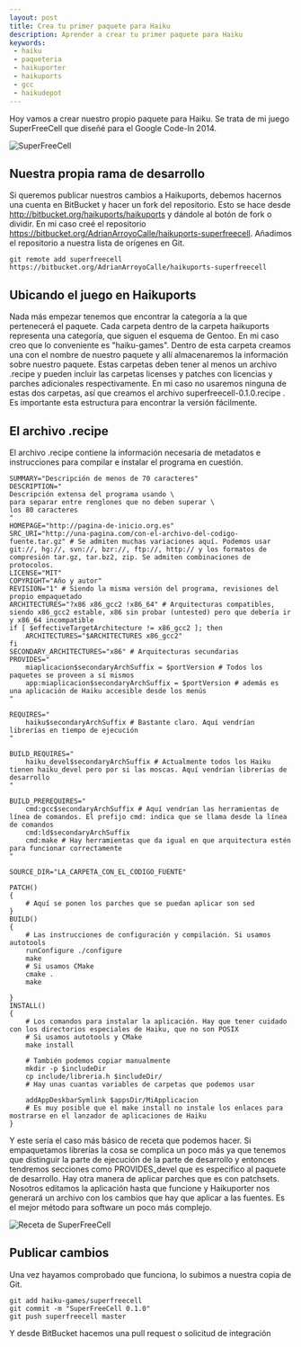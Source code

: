 ```yaml
---
layout: post
title: Crea tu primer paquete para Haiku
description: Aprender a crear tu primer paquete para Haiku
keywords:
 - haiku
 - paqueteria
 - haikuporter
 - haikuports
 - gcc
 - haikudepot
---
```


Hoy vamos a crear nuestro propio paquete para Haiku. Se trata de mi juego SuperFreeCell que diseñé para el Google Code-In 2014.

![SuperFreeCell]({{site.baseurl}}images/SuperFreeCell-1.png)


## Nuestra propia rama de desarrollo

Si queremos publicar nuestros cambios a Haikuports, debemos hacernos una cuenta en BitBucket y hacer un fork del repositorio. Esto se hace desde http://bitbucket.org/haikuports/haikuports y dándole al botón de fork o dividir. En mi caso creé el repositorio https://bitbucket.org/AdrianArroyoCalle/haikuports-superfreecell. Añadimos el repositorio a nuestra lista de orígenes en Git.

```
git remote add superfreecell https://bitbucket.org/AdrianArroyoCalle/haikuports-superfreecell
```

## Ubicando el juego en Haikuports

Nada más empezar tenemos que encontrar la categoría a la que pertenecerá el paquete. Cada carpeta dentro de la carpeta haikuports representa una categoría, que siguen el esquema de Gentoo. En mi caso creo que lo conveniente es "haiku-games". Dentro de esta carpeta creamos una con el nombre de nuestro paquete y allí almacenaremos la información sobre nuestro paquete. Estas carpetas deben tener al menos un archivo .recipe y pueden incluir las carpetas licenses y patches con licencias y parches adicionales respectivamente. En mi caso no usaremos ninguna de estas dos carpetas, así que creamos el archivo superfreecell-0.1.0.recipe . Es importante esta estructura para encontrar la versión fácilmente.

## El archivo .recipe

El archivo .recipe contiene la información necesaria de metadatos e instrucciones para compilar e instalar el programa en cuestión.

```
SUMMARY="Descripción de menos de 70 caracteres"
DESCRIPTION="
Descripción extensa del programa usando \
para separar entre renglones que no deben superar \
los 80 caracteres
"
HOMEPAGE="http://pagina-de-inicio.org.es"
SRC_URI="http://una-pagina.com/con-el-archivo-del-codigo-fuente.tar.gz" # Se admiten muchas variaciones aquí. Podemos usar git://, hg://, svn://, bzr://, ftp://, http:// y los formatos de compresión tar.gz, tar.bz2, zip. Se admiten combinaciones de protocolos.
LICENSE="MIT"
COPYRIGHT="Año y autor"
REVISION="1" # Siendo la misma versión del programa, revisiones del propio empaquetado
ARCHITECTURES="?x86 x86_gcc2 !x86_64" # Arquitecturas compatibles, siendo x86_gcc2 estable, x86 sin probar (untested) pero que debería ir y x86_64 incompatible
if [ $effectiveTargetArchitecture != x86_gcc2 ]; then
	ARCHITECTURES="$ARCHITECTURES x86_gcc2"
fi
SECONDARY_ARCHITECTURES="x86" # Arquitecturas secundarias
PROVIDES="
	miaplicacion$secondaryArchSuffix = $portVersion # Todos los paquetes se proveen a sí mismos
	app:miaplicacion$secondaryArchSuffix = $portVersion # además es una aplicación de Haiku accesible desde los menús
"

REQUIRES="
	haiku$secondaryArchSuffix # Bastante claro. Aquí vendrían librerías en tiempo de ejecución
"

BUILD_REQUIRES="
	haiku_devel$secondaryArchSuffix # Actualmente todos los Haiku tienen haiku_devel pero por si las moscas. Aquí vendrían librerías de desarrollo
"

BUILD_PREREQUIRES="
	cmd:gcc$secondaryArchSuffix # Aquí vendrían las herramientas de línea de comandos. El prefijo cmd: indica que se llama desde la línea de comandos
	cmd:ld$secondaryArchSuffix
	cmd:make # Hay herramientas que da igual en que arquitectura estén para funcionar correctamente
"

SOURCE_DIR="LA_CARPETA_CON_EL_CODIGO_FUENTE"

PATCH()
{
	# Aquí se ponen los parches que se puedan aplicar son sed
}
BUILD()
{
	# Las instrucciones de configuración y compilación. Si usamos autotools
	runConfigure ./configure
	make
	# Si usamos CMake
	cmake .
	make
	
}
INSTALL()
{
	# Los comandos para instalar la aplicación. Hay que tener cuidado con los directorios especiales de Haiku, que no son POSIX
	# Si usamos autotools y CMake
	make install
	
	# También podemos copiar manualmente
	mkdir -p $includeDir
	cp include/libreria.h $includeDir/
	# Hay unas cuantas variables de carpetas que podemos usar
	
	addAppDeskbarSymlink $appsDir/MiApplicacion
	# Es muy posible que el make install no instale los enlaces para mostrarse en el lanzador de aplicaciones de Haiku
}
```

Y este sería el caso más básico de receta que podemos hacer. Si empaquetamos librerías la cosa se complica un poco más ya que tenemos que distinguir la parte de ejecución de la parte de desarrollo y entonces tendremos secciones como PROVIDES_devel que es especifico al paquete de desarrollo. Hay otra manera de aplicar parches que es con patchsets. Nosotros editamos la aplicación hasta que funcione y Haikuporter nos generará un archivo con los cambios que hay que aplicar a las fuentes. Es el mejor método para software un poco más complejo.

![Receta de SuperFreeCell]({{site.baseurl}}images/SuperFreeCell-Recipe.png)

## Publicar cambios

Una vez hayamos comprobado que funciona, lo subimos a nuestra copia de Git.

```
git add haiku-games/superfreecell
git commit -m "SuperFreeCell 0.1.0"
git push superfreecell master
```

Y desde BitBucket hacemos una pull request o solicitud de integración


